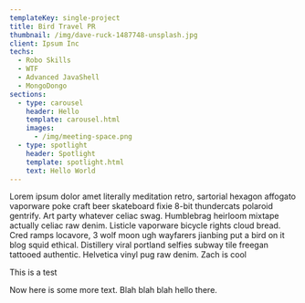 ```yaml
---
templateKey: single-project
title: Bird Travel PR
thumbnail: /img/dave-ruck-1487748-unsplash.jpg
client: Ipsum Inc
techs:
  - Robo Skills
  - WTF
  - Advanced JavaShell
  - MongoDongo
sections:
  - type: carousel
    header: Hello
    template: carousel.html
    images:
      - /img/meeting-space.png
  - type: spotlight
    header: Spotlight
    template: spotlight.html
    text: Hello World
---
```

Lorem ipsum dolor amet literally meditation retro, sartorial hexagon affogato vaporware poke craft beer skateboard fixie 8-bit thundercats polaroid gentrify. Art party whatever celiac swag. Humblebrag heirloom mixtape actually celiac raw denim. Listicle vaporware bicycle rights cloud bread. Cred ramps locavore, 3 wolf moon ugh wayfarers jianbing put a bird on it blog squid ethical. Distillery viral portland selfies subway tile freegan tattooed authentic. Helvetica vinyl pug raw denim. Zach is cool

<ProjectImageCaptionBlock image="/image/test.png">This is a test</ProjectImageCaptionBlock>

Now here is some more text. Blah blah blah hello there.